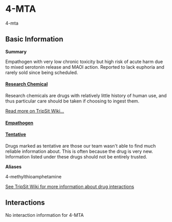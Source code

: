 # 4-MTA

4-mta

## Basic Information

**Summary**

Empathogen with very low chronic toxicity but high risk of acute harm due to mixed serotonin release and MAOI action. Reported to lack euphoria and rarely sold since being scheduled.

#### [Research Chemical](/category/research-chemical)

Research chemicals are drugs with relatively little history of human use, and thus particular care should be taken if choosing to ingest them.

[Read more on TripSit Wiki...](#{category.wiki})

#### [Empathogen](/category/empathogen)

#### [Tentative](/category/tentative)

Drugs marked as tentative are those our team wasn't able to find much reliable information about. This is often because the drug is very new. Information listed under these drugs should not be entirely trusted.

**Aliases**

4-methylthioamphetamine  

[See TripSit Wiki for more information about drug interactions](http://combo.tripsit.me/)

## Interactions

No interaction information for 4-MTA